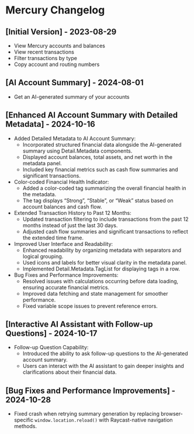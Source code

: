 # Mercury Changelog

## [Initial Version] - 2023-08-29

- View Mercury accounts and balances
- View recent transactions
- Filter transactions by type
- Copy account and routing numbers

## [AI Account Summary] - 2024-08-01

- Get an AI-generated summary of your accounts

## [Enhanced AI Account Summary with Detailed Metadata] - 2024-10-16

- Added Detailed Metadata to AI Account Summary:
  - Incorporated structured financial data alongside the AI-generated summary using Detail.Metadata components.
  - Displayed account balances, total assets, and net worth in the metadata panel.
  - Included key financial metrics such as cash flow summaries and significant transactions.
- Color-coded Financial Health Indicator:
  - Added a color-coded tag summarizing the overall financial health in the metadata.
  - The tag displays “Strong”, “Stable”, or “Weak” status based on account balances and cash flow.
- Extended Transaction History to Past 12 Months:
  - Updated transaction filtering to include transactions from the past 12 months instead of just the last 30 days.
  - Adjusted cash flow summaries and significant transactions to reflect the extended time frame.
- Improved User Interface and Readability:
  - Enhanced readability by organizing metadata with separators and logical grouping.
  - Used icons and labels for better visual clarity in the metadata panel.
  - Implemented Detail.Metadata.TagList for displaying tags in a row.
- Bug Fixes and Performance Improvements:
  - Resolved issues with calculations occurring before data loading, ensuring accurate financial metrics.
  - Improved data fetching and state management for smoother performance.
  - Fixed variable scope issues to prevent reference errors.
  
## [Interactive AI Assistant with Follow-up Questions] - 2024-10-17

- Follow-up Question Capability:
  - Introduced the ability to ask follow-up questions to the AI-generated account summary.
  - Users can interact with the AI assistant to gain deeper insights and clarifications about their financial data.

## [Bug Fixes and Performance Improvements] - 2024-10-28

- Fixed crash when retrying summary generation by replacing browser-specific `window.location.reload()` with Raycast-native navigation methods.
